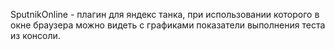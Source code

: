 SputnikOnline - плагин для яндекс танка, при использовании которого в окне браузера можно видеть с графиками показатели выполнения теста из консоли.

